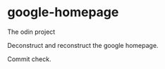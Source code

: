 # google-homepage

The odin project

Deconstruct and reconstruct the google homepage.

Commit check.
